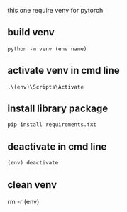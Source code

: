 this one require venv for pytorch

## build venv
`` python -m venv (env name) ``

## activate venv in cmd line
`` .\(env)\Scripts\Activate ``

## install library package
`` pip install requirements.txt ``

## deactivate in cmd line
`` (env) deactivate ``

## clean venv
rm -r (env)